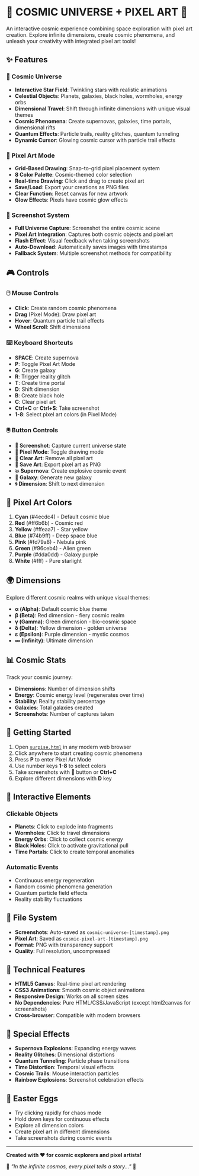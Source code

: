 # 🌌 COSMIC UNIVERSE + PIXEL ART 🎨

An interactive cosmic experience combining space exploration with pixel art creation. Explore infinite dimensions, create cosmic phenomena, and unleash your creativity with integrated pixel art tools!

## ✨ Features

### 🌌 Cosmic Universe
- **Interactive Star Field**: Twinkling stars with realistic animations
- **Celestial Objects**: Planets, galaxies, black holes, wormholes, energy orbs
- **Dimensional Travel**: Shift through infinite dimensions with unique visual themes
- **Cosmic Phenomena**: Create supernovas, galaxies, time portals, dimensional rifts
- **Quantum Effects**: Particle trails, reality glitches, quantum tunneling
- **Dynamic Cursor**: Glowing cosmic cursor with particle trail effects

### 🎨 Pixel Art Mode
- **Grid-Based Drawing**: Snap-to-grid pixel placement system
- **8 Color Palette**: Cosmic-themed color selection
- **Real-time Drawing**: Click and drag to create pixel art
- **Save/Load**: Export your creations as PNG files
- **Clear Function**: Reset canvas for new artwork
- **Glow Effects**: Pixels have cosmic glow effects

### 📸 Screenshot System
- **Full Universe Capture**: Screenshot the entire cosmic scene
- **Pixel Art Integration**: Captures both cosmic objects and pixel art
- **Flash Effect**: Visual feedback when taking screenshots
- **Auto-Download**: Automatically saves images with timestamps
- **Fallback System**: Multiple screenshot methods for compatibility

## 🎮 Controls

### 🖱️ Mouse Controls
- **Click**: Create random cosmic phenomena
- **Drag** (Pixel Mode): Draw pixel art
- **Hover**: Quantum particle trail effects
- **Wheel Scroll**: Shift dimensions

### ⌨️ Keyboard Shortcuts
- **SPACE**: Create supernova
- **P**: Toggle Pixel Art Mode
- **G**: Create galaxy
- **R**: Trigger reality glitch
- **T**: Create time portal
- **D**: Shift dimension
- **B**: Create black hole
- **C**: Clear pixel art
- **Ctrl+C** or **Ctrl+S**: Take screenshot
- **1-8**: Select pixel art colors (in Pixel Mode)

### 🖲️ Button Controls
- **📸 Screenshot**: Capture current universe state
- **🎨 Pixel Mode**: Toggle drawing mode
- **🧹 Clear Art**: Remove all pixel art
- **💾 Save Art**: Export pixel art as PNG
- **💥 Supernova**: Create explosive cosmic event
- **🌌 Galaxy**: Generate new galaxy
- **🌀 Dimension**: Shift to next dimension

## 🎨 Pixel Art Colors

1. **Cyan** (#4ecdc4) - Default cosmic blue
2. **Red** (#ff6b6b) - Cosmic red
3. **Yellow** (#ffeaa7) - Star yellow
4. **Blue** (#74b9ff) - Deep space blue
5. **Pink** (#fd79a8) - Nebula pink
6. **Green** (#96ceb4) - Alien green
7. **Purple** (#dda0dd) - Galaxy purple
8. **White** (#fff) - Pure starlight

## 🌍 Dimensions

Explore different cosmic realms with unique visual themes:
- **α (Alpha)**: Default cosmic blue theme
- **β (Beta)**: Red dimension - fiery cosmic realm
- **γ (Gamma)**: Green dimension - bio-cosmic space
- **δ (Delta)**: Yellow dimension - golden universe
- **ε (Epsilon)**: Purple dimension - mystic cosmos
- **∞ (Infinity)**: Ultimate dimension

## 📊 Cosmic Stats

Track your cosmic journey:
- **Dimensions**: Number of dimension shifts
- **Energy**: Cosmic energy level (regenerates over time)
- **Stability**: Reality stability percentage
- **Galaxies**: Total galaxies created
- **Screenshots**: Number of captures taken

## 🚀 Getting Started

1. Open [`surpise.html`](surpise.html) in any modern web browser
2. Click anywhere to start creating cosmic phenomena
3. Press **P** to enter Pixel Art Mode
4. Use number keys **1-8** to select colors
5. Take screenshots with **📸** button or **Ctrl+C**
6. Explore different dimensions with **D** key

## 🎯 Interactive Elements

### Clickable Objects
- **Planets**: Click to explode into fragments
- **Wormholes**: Click to travel dimensions
- **Energy Orbs**: Click to collect cosmic energy
- **Black Holes**: Click to activate gravitational pull
- **Time Portals**: Click to create temporal anomalies

### Automatic Events
- Continuous energy regeneration
- Random cosmic phenomena generation
- Quantum particle field effects
- Reality stability fluctuations

## 💾 File System

- **Screenshots**: Auto-saved as `cosmic-universe-[timestamp].png`
- **Pixel Art**: Saved as `cosmic-pixel-art-[timestamp].png`
- **Format**: PNG with transparency support
- **Quality**: Full resolution, uncompressed

## 🔧 Technical Features

- **HTML5 Canvas**: Real-time pixel art rendering
- **CSS3 Animations**: Smooth cosmic object animations
- **Responsive Design**: Works on all screen sizes
- **No Dependencies**: Pure HTML/CSS/JavaScript (except html2canvas for screenshots)
- **Cross-browser**: Compatible with modern browsers

## 🎪 Special Effects

- **Supernova Explosions**: Expanding energy waves
- **Reality Glitches**: Dimensional distortions
- **Quantum Tunneling**: Particle phase transitions
- **Time Distortion**: Temporal visual effects
- **Cosmic Trails**: Mouse interaction particles
- **Rainbow Explosions**: Screenshot celebration effects

## 🌟 Easter Eggs

- Try clicking rapidly for chaos mode
- Hold down keys for continuous effects
- Explore all dimension colors
- Create pixel art in different dimensions
- Take screenshots during cosmic events

---

**Created with ❤️ for cosmic explorers and pixel artists!**

🌌 *"In the infinite cosmos, every pixel tells a story..."* 🎨